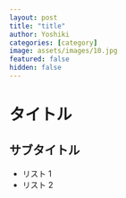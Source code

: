 ```yaml
---
layout: post
title: "title"
author: Yoshiki
categories: [category]
image: assets/images/10.jpg
featured: false
hidden: false
---
```


# タイトル

## サブタイトル

- リスト 1
- リスト 2
